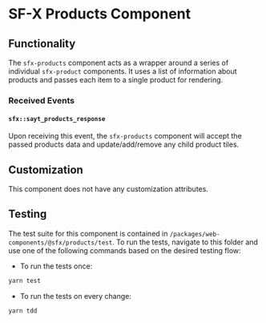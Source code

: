 # SF-X Products Component

## Functionality
The `sfx-products` component acts as a wrapper around a series of individual
`sfx-product` components. It uses a list of information about products
and passes each item to a single product for rendering.

### Received Events

#### `sfx::sayt_products_response`
Upon receiving this event, the `sfx-products` component will accept
the passed products data and update/add/remove any child product tiles.

## Customization
This component does not have any customization attributes.

## Testing
The test suite for this component is contained in `/packages/web-components/@sfx/products/test`.
To run the tests, navigate to this folder and use one of the following commands based on the desired testing flow:

- To run the tests once:

 ```sh
yarn test
```

- To run the tests on every change:

```sh
yarn tdd
```
